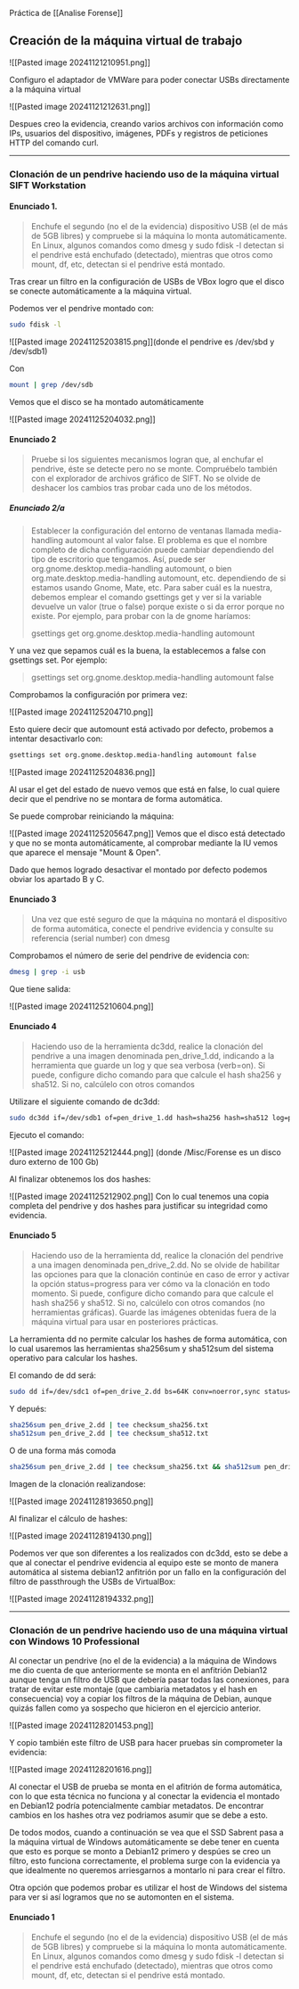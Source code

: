 Práctica de [[Analise Forense]]
## Creación de la máquina virtual de trabajo

![[Pasted image 20241121210951.png]]

Configuro el adaptador de VMWare para poder conectar USBs directamente a la máquina virtual

![[Pasted image 20241121212631.png]]

Despues creo la evidencia, creando varios archivos con información como IPs, usuarios del dispositivo, imágenes, PDFs y registros de peticiones HTTP del comando curl.

--- 

### Clonación de un pendrive haciendo uso de la máquina virtual SIFT Workstation

#### Enunciado 1.
 
> Enchufe el segundo (no el de la evidencia) dispositivo USB (el de más de 5GB libres) y compruebe si la máquina lo monta automáticamente. En Linux, algunos comandos como dmesg y sudo fdisk -l detectan si el pendrive está enchufado (detectado), mientras que otros como mount, df, etc, detectan si el pendrive está montado.

Tras crear un filtro en la configuración de USBs de VBox logro que el disco se conecte automáticamente a la máquina virtual.

Podemos ver el pendrive montado con:

```bash 
sudo fdisk -l 
```

![[Pasted image 20241125203815.png]](donde el pendrive es /dev/sbd y /dev/sdb1)

Con 

``` bash
mount | grep /dev/sdb
```

Vemos que el disco se ha montado automáticamente

![[Pasted image 20241125204032.png]]

#### Enunciado 2

>Pruebe si los siguientes mecanismos logran que, al enchufar el pendrive, éste se detecte pero no se monte. Compruébelo también con el explorador de archivos gráfico de SIFT. No se olvide de deshacer los cambios tras probar cada uno de los métodos.

##### Enunciado 2/a

>Establecer la configuración del entorno de ventanas llamada media-handling automount al valor false. El problema es que el nombre completo de dicha configuración puede cambiar dependiendo del tipo de escritorio que tengamos. Así, puede ser org.gnome.desktop.media-handling automount, o bien org.mate.desktop.media-handling automount, etc. dependiendo de si estamos usando Gnome, Mate, etc. Para saber cuál es la nuestra, debemos emplear el comando gsettings get y ver si la variable devuelve un valor (true o false) porque existe o si da error porque no existe. Por ejemplo, para probar con la de gnome haríamos:
>
>gsettings get org.gnome.desktop.media-handling automount
> 
  Y una vez que sepamos cuál es la buena, la establecemos a false con gsettings set. Por ejemplo: 
>
>gsettings set org.gnome.desktop.media-handling automount false

Comprobamos la configuración por primera vez:

![[Pasted image 20241125204710.png]]

Esto quiere decir que automount está activado por defecto, probemos a intentar desactivarlo con:

``` bash
gsettings set org.gnome.desktop.media-handling automount false
```

![[Pasted image 20241125204836.png]]

Al usar el get del estado de nuevo vemos que está en false, lo cual quiere decir que el pendrive no se montara de forma automática.

Se puede comprobar reiniciando la máquina:

![[Pasted image 20241125205647.png]]
Vemos que el disco está detectado y que no se monta automáticamente, al comprobar mediante la IU vemos que aparece el mensaje "Mount & Open".

Dado que hemos logrado desactivar el montado por defecto podemos obviar los apartado B y C.

#### Enunciado 3

>Una vez que esté seguro de que la máquina no montará el dispositivo de forma automática, conecte el pendrive evidencia y consulte su referencia (serial number) con dmesg

Comprobamos el número de serie del pendrive de evidencia con:

```bash
dmesg | grep -i usb
```

Que tiene salida:

![[Pasted image 20241125210604.png]]

#### Enunciado 4

> Haciendo uso de la herramienta dc3dd, realice la clonación del pendrive a una imagen denominada pen_drive_1.dd, indicando a la herramienta que guarde un log y que sea verbosa (verb=on). Si puede, configure dicho comando para que calcule el hash sha256 y sha512. Si no, calcúlelo con otros comandos

Utilizare el siguiente comando de dc3dd:

``` bash
sudo dc3dd if=/dev/sdb1 of=pen_drive_1.dd hash=sha256 hash=sha512 log=pen_drive_1.log verb=on
```

Ejecuto el comando:

![[Pasted image 20241125212444.png]]
(donde /Misc/Forense es un disco duro externo de 100 Gb)

Al finalizar obtenemos los dos hashes:

![[Pasted image 20241125212902.png]]
Con lo cual tenemos una copia completa del pendrive y dos hashes para justificar su integridad como evidencia.

#### Enunciado 5

>Haciendo uso de la herramienta dd, realice la clonación del pendrive a una imagen denominada pen_drive_2.dd. No se olvide de habilitar las opciones para que la clonación continúe en caso de error y activar la opción status=progress para ver cómo va la clonación en todo momento. Si puede, configure dicho comando para que calcule el hash sha256 y sha512. Si no, calcúlelo con otros comandos (no herramientas gráficas). Guarde las imágenes obtenidas fuera de la máquina virtual para usar en posteriores prácticas.

La herramienta dd no permite calcular los hashes de forma automática, con lo cual usaremos las herramientas sha256sum y sha512sum del sistema operativo para calcular los hashes.

El comando de dd será:

``` bash
sudo dd if=/dev/sdc1 of=pen_drive_2.dd bs=64K conv=noerror,sync status=progress
```

Y depués:

``` bash
sha256sum pen_drive_2.dd | tee checksum_sha256.txt
sha512sum pen_drive_2.dd | tee checksum_sha512.txt
```

O de una forma más comoda

``` bash
sha256sum pen_drive_2.dd | tee checksum_sha256.txt && sha512sum pen_drive_2.dd | tee checksum_sha512.txt
```

Imagen de la clonación realizandose:

![[Pasted image 20241128193650.png]]

Al finalizar el cálculo de hashes:

![[Pasted image 20241128194130.png]]

Podemos ver que son diferentes a los realizados con dc3dd, esto se debe a que al conectar el pendrive evidencia al equipo este se monto de manera automática al sistema debian12 anfitrión por un fallo en la configuración del filtro de passthrough the USBs de VirtualBox:

![[Pasted image 20241128194332.png]]

---
### Clonación de un pendrive haciendo uso de una máquina virtual con Windows 10 Professional

Al conectar un pendrive (no el de la evidencia) a la máquina de Windows me dio cuenta de que anteriormente se monta en el anfitrión Debian12 aunque tenga un filtro de USB que debería pasar todas las conexiones, para tratar de evitar este montaje (que cambiaria metadatos y el hash en consecuencia) voy a copiar los filtros de la máquina de Debian, aunque quizás fallen como ya sospecho que hicieron en el ejercicio anterior.

![[Pasted image 20241128201453.png]]

Y copio también este filtro de USB para hacer pruebas sin comprometer la evidencia:

![[Pasted image 20241128201616.png]]

Al conectar el USB de prueba se monta en el afitrión de forma automática, con lo que esta técnica no funciona y al conectar la evidencia el montado en Debian12 podría potencialmente cambiar metadatos. De encontrar cambios en los hashes otra vez podriamos asumir que se debe a esto.

De todos modos, cuando a continuación se vea que el SSD Sabrent pasa a la máquina virtual de Windows automáticamente se debe tener en cuenta que esto es porque se monto a Debian12 primero y despúes se creo un filtro, esto funciona correctamente, el problema surge con la evidencia ya que idealmente no queremos arriesgarnos a montarlo ni para crear el filtro.

Otra opción que podemos probar es utilizar el host de Windows del sistema para ver si así logramos que no se automonten en el sistema.
#### Enunciado 1

> Enchufe el segundo (no el de la evidencia) dispositivo USB (el de más de 5GB libres) y compruebe si la máquina lo monta automáticamente. En Linux, algunos comandos como dmesg y sudo fdisk -l detectan si el pendrive está enchufado (detectado), mientras que otros como mount, df, etc, detectan si el pendrive está montado.

